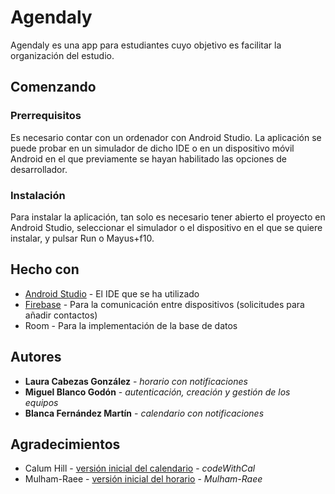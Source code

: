# Agendaly

Agendaly es una app para estudiantes cuyo objetivo es facilitar la organización del estudio.

## Comenzando

### Prerrequisitos

Es necesario contar con un ordenador con Android Studio. La aplicación se puede probar en un simulador de dicho IDE o en un dispositivo móvil Android en el que previamente se hayan habilitado las opciones de desarrollador.

### Instalación

Para instalar la aplicación, tan solo es necesario tener abierto el proyecto en Android Studio, seleccionar el simulador o el dispositivo en el que se quiere instalar, y pulsar Run o Mayus+f10.

## Hecho con

- [Android Studio](https://developer.android.com/studio?hl=es&gclid=CjwKCAiA_omPBhBBEiwAcg7smVJbWRDIW_K41x2Z6NiTFKaxSzac3HWo8DREmtS0Wt2pVR2-Bd_WWxoCR4QQAvD_BwE&gclsrc=aw.ds) - El IDE que se ha utilizado
- [Firebase](https://firebase.google.com/?gclid=CjwKCAiA_omPBhBBEiwAcg7smVR5A_c06uBI2AwWq5ozeWu9JZVdtqDrlfGUBxYIrJWY2WcJhsn7ixoC36EQAvD_BwE&gclsrc=aw.ds) - Para la comunicación entre dispositivos (solicitudes para añadir contactos)
- Room - Para la implementación de la base de datos

## Autores
- **Laura Cabezas González** - *horario con notificaciones*
- **Miguel Blanco Godón** - *autenticación, creación y gestión de los equipos*
- **Blanca Fernández Martín** - *calendario con notificaciones*

## Agradecimientos
- Calum Hill - [versión inicial del calendario](https://github.com/codeWithCal/CalendarTutorialAndroidStudio/tree/master/app/src/main/java/codewithcal/au/calendarappexample) - *codeWithCal*
- Mulham-Raee - [versión inicial del horario](https://github.com/Mulham-Raee/Horizontal-Calendar) - *Mulham-Raee*


